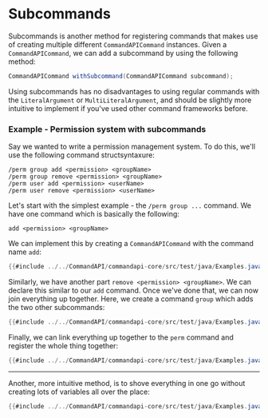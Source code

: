 # Subcommands

Subcommands is another method for registering commands that makes use of creating multiple different `CommandAPICommand` instances. Given a `CommandAPICommand`, we can add a subcommand by using the following method:

```java
CommandAPICommand withSubcommand(CommandAPICommand subcommand);
```

Using subcommands has no disadvantages to using regular commands with the `LiteralArgument` or `MultiLiteralArgument`, and should be slightly more intuitive to implement if you've used other command frameworks before.

<div class="example">

### Example - Permission system with subcommands

Say we wanted to write a permission management system. To do this, we'll use the following command structsyntaxure:

```
/perm group add <permission> <groupName>
/perm group remove <permission> <groupName>
/perm user add <permission> <userName>
/perm user remove <permission> <userName>
```

Let's start with the simplest example - the `/perm group ...` command. We have one command which is basically the following:

```
add <permission> <groupName>
```

We can implement this by creating a `CommandAPICommand` with the command name `add`:
```java
{{#include ../../CommandAPI/commandapi-core/src/test/java/Examples.java:subcommandspart}}
```

Similarly, we have another part `remove <permission> <groupName>`. We can declare this similar to our `add` command. Once we've done that, we can now join everything up together. Here, we create a command `group` which adds the two other subcommands:

```java
{{#include ../../CommandAPI/commandapi-core/src/test/java/Examples.java:subcommands}}
```

Finally, we can link everything up together to the `perm` command and register the whole thing together:

```java
{{#include ../../CommandAPI/commandapi-core/src/test/java/Examples.java:subcommandsend}}
```

-----

Another, more intuitive method, is to shove everything in one go without creating lots of variables all over the place:

```java
{{#include ../../CommandAPI/commandapi-core/src/test/java/Examples.java:subcommands1}}
```

</div>